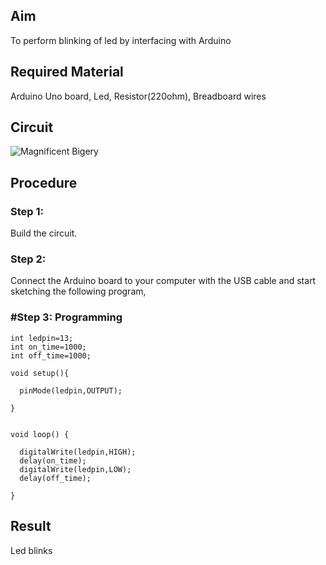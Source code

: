 ## Aim
To perform blinking of led by interfacing with Arduino
## Required Material
Arduino Uno board, Led, Resistor(220ohm), Breadboard
wires
## Circuit
![Magnificent Bigery](https://user-images.githubusercontent.com/109128832/180248141-0e5cff3e-6841-4f53-a867-3da09243c57d.png)
## Procedure
### Step 1:
Build the circuit.
### Step 2:
 
Connect the Arduino board to your computer with the USB cable and start sketching the following program, 
 
### #Step 3: Programming
~~~
int ledpin=13;
int on_time=1000;
int off_time=1000;

void setup(){

  pinMode(ledpin,OUTPUT);

}


void loop() {

  digitalWrite(ledpin,HIGH);
  delay(on_time);
  digitalWrite(ledpin,LOW);
  delay(off_time);

}
~~~
## Result
Led blinks


